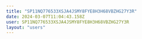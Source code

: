 ```yaml
---
title: "SP11NQ776533XSJA4JSMY8FYE8H3H68VBZHG27Y3R"
date: 2024-03-07T11:04:43.158Z
user: SP11NQ776533XSJA4JSMY8FYE8H3H68VBZHG27Y3R
layout: "users"
---
```

    